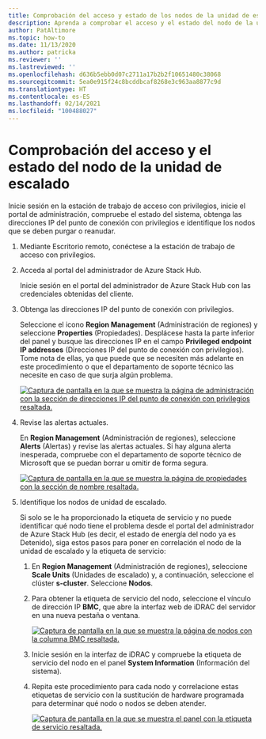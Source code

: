 ```yaml
---
title: Comprobación del acceso y estado de los nodos de la unidad de escalado
description: Aprenda a comprobar el acceso y el estado del nodo de la unidad de escalado.
author: PatAltimore
ms.topic: how-to
ms.date: 11/13/2020
ms.author: patricka
ms.reviewer: ''
ms.lastreviewed: ''
ms.openlocfilehash: d636b5ebb0d07c2711a17b2b2f10651480c38068
ms.sourcegitcommit: 5ea0e915f24c8bcddbcaf8268e3c963aa8877c9d
ms.translationtype: HT
ms.contentlocale: es-ES
ms.lasthandoff: 02/14/2021
ms.locfileid: "100488027"
---
```

# <a name="verifying-scale-unit-node-access-and-health"></a>Comprobación del acceso y el estado del nodo de la unidad de escalado

Inicie sesión en la estación de trabajo de acceso con privilegios, inicie el portal de administración, compruebe el estado del sistema, obtenga las direcciones IP del punto de conexión con privilegios e identifique los nodos que se deben purgar o reanudar.

1.  Mediante Escritorio remoto, conéctese a la estación de trabajo de acceso con privilegios.

2.  Acceda al portal del administrador de Azure Stack Hub.

    Inicie sesión en el portal del administrador de Azure Stack Hub con las credenciales obtenidas del cliente.
        
3.  Obtenga las direcciones IP del punto de conexión con privilegios.


    Seleccione el icono **Region Management** (Administración de regiones) y seleccione **Properties** (Propiedades). Desplácese hasta la parte inferior del panel y busque las direcciones IP en el campo **Privileged endpoint IP addresses** (Direcciones IP del punto de conexión con privilegios). Tome nota de ellas, ya que puede que se necesiten más adelante en este procedimiento o que el departamento de soporte técnico las necesite en caso de que surja algún problema.

    [![Captura de pantalla en la que se muestra la página de administración con la sección de direcciones IP del punto de conexión con privilegios resaltada.](media/image-18-inline.png)](media/image-18-expanded.png#lightbox)
    
4.  Revise las alertas actuales.

    En **Region Management** (Administración de regiones), seleccione **Alerts** (Alertas) y revise las alertas actuales. Si hay alguna alerta inesperada, compruebe con el departamento de soporte técnico de Microsoft que se puedan borrar u omitir de forma segura.
    
    [ ![Captura de pantalla en la que se muestra la página de propiedades con la sección de nombre resaltada.](media/image-19-inline.png)](media/image-19-expanded.png#lightbox)
    
5.  Identifique los nodos de unidad de escalado.

    Si solo se le ha proporcionado la etiqueta de servicio y no puede identificar qué nodo tiene el problema desde el portal del administrador de Azure Stack Hub (es decir, el estado de energía del nodo ya es Detenido), siga estos pasos para poner en correlación el nodo de la unidad de escalado y la etiqueta de servicio:
    
    1.  En **Region Management** (Administración de regiones), seleccione **Scale Units** (Unidades de escalado) y, a continuación, seleccione el clúster **s-cluster**. Seleccione **Nodos**.
    
    1.  Para obtener la etiqueta de servicio del nodo, seleccione el vínculo de dirección IP **BMC**, que abre la interfaz web de iDRAC del servidor en una nueva pestaña o ventana.

        [ ![Captura de pantalla en la que se muestra la página de nodos con la columna BMC resaltada.](media/image-20-inline.png)](media/image-20-expanded.png#lightbox) 
    
    1.  Inicie sesión en la interfaz de iDRAC y compruebe la etiqueta de servicio del nodo en el panel **System Information** (Información del sistema).
    
    1.  Repita este procedimiento para cada nodo y correlacione estas etiquetas de servicio con la sustitución de hardware programada para determinar qué nodo o nodos se deben atender.

        [![Captura de pantalla en la que se muestra el panel con la etiqueta de servicio resaltada.](media/image-21-inline.png)](media/image-21-expanded.png#lightbox)
    
